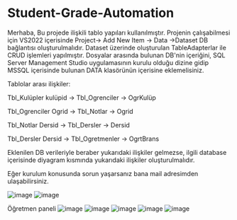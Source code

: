 # Student-Grade-Automation
Merhaba,
Bu projede ilişkili tablo yapıları kullanılmıştır.
Projenin çalışabilmesi için VS2022 içerisinde Project-> Add New Item -> Data ->Dataset DB bağlantısı oluşturulmalıdır.
Dataset üzerinde oluşturulan TableAdapterlar ile CRUD işlemleri yapılmıştır. 
Dosyalar arasında bulunan DB'nin içeriğini, SQL Server Management Studio uygulamasının kurulu olduğu dizine gidip MSSQL içerisinde bulunan DATA klasörünün içerisine eklemelisiniz.

Tablolar arası ilişkiler:

Tbl_Kulüpler kulüpid -> Tbl_Ogrenciler -> OgrKulüp 

Tbl_Ogrenciler Ogrid -> Tbl_Notlar -> Ogrid

Tbl_Notlar Dersid -> Tbl_Dersler -> Dersid

Tbl_Dersler Dersid -> Tbl_Ogretmenler -> OgrtBrans 

Eklenilen DB verileriyle beraber yukarıdaki ilişkiler gelmezse, ilgili database içerisinde diyagram kısmında yukarıdaki ilişkiler oluşturulmalıdır.

Eğer kurulum konusunda sorun yaşarsanız bana mail adresimden ulaşabilirsiniz.

![image](https://github.com/OzcanFatihCan/Student-Grade-Automation/assets/93872480/11364d40-6d85-4303-b30a-5f725a46917f)
![image](https://github.com/OzcanFatihCan/Student-Grade-Automation/assets/93872480/e7439344-d51c-452f-9406-4b1fb1b50004)

Öğretmen paneli
![image](https://github.com/OzcanFatihCan/Student-Grade-Automation/assets/93872480/026683de-0c23-4814-9034-dd43e9f2ac02)
![image](https://github.com/OzcanFatihCan/Student-Grade-Automation/assets/93872480/38117272-e1a4-4fef-aaf5-17201e40a502)
![image](https://github.com/OzcanFatihCan/Student-Grade-Automation/assets/93872480/deb62d50-e35a-4a2e-81bd-bd57b60ea2f7)
![image](https://github.com/OzcanFatihCan/Student-Grade-Automation/assets/93872480/a565104c-22d8-4f8a-9ebc-278a0a6eee43)
![image](https://github.com/OzcanFatihCan/Student-Grade-Automation/assets/93872480/dc1bf52a-7614-4ba2-9052-b949af643a8b)


